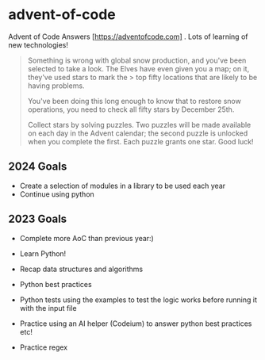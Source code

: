 # advent-of-code

Advent of Code Answers [https://adventofcode.com] . Lots of learning of new technologies!

> Something is wrong with global snow production, and you've been selected to take a look. The Elves have even given you a map; on it, they've used stars to mark the > top fifty locations that are likely to be having problems.
>
> You've been doing this long enough to know that to restore snow operations, you need to check all fifty stars by December 25th.
>
> Collect stars by solving puzzles. Two puzzles will be made available on each day in the Advent calendar; the second puzzle is unlocked when you complete the first. Each puzzle grants one star. Good luck!

## 2024 Goals
- Create a selection of modules in a library to be used each year
- Continue using python

## 2023 Goals

- Complete more AoC than previous year:)

- Learn Python!
- Recap data structures and algorithms
- Python best practices
- Python tests using the examples to test the logic works before running it with the input file
- Practice using an AI helper (Codeium) to answer python best practices etc!
- Practice regex
